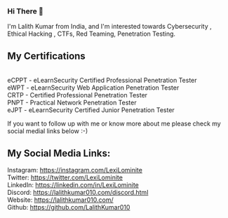 ### Hi There 👋


I'm  Lalith Kumar from India, and I'm interested towards Cybersecurity , Ethical Hacking , CTFs, Red Teaming, Penetration Testing. 

## My Certifications
</br>
eCPPT - eLearnSecurity Certified Professional Penetration Tester 
</br>
eWPT - eLearnSecurity Web Application Penetration Tester
</br>
CRTP - Certified Professional Penetration Tester
</br>
PNPT - Practical Network Penetration Tester
</br>
eJPT - eLearnSecurity Certified Junior Penetration Tester


If you want to follow up with me or know more about me please check my social medial links below :-)

## My Social Media Links:

Instagram: https://instagram.com/LexiLominite </br>
Twitter: https://twitter.com/LexiLominite  </br>
LinkedIn: https://linkedin.com/in/LexiLominite  </br>
Discord: https://lalithkumar010.com/discord.html  </br>
Website: https://lalithkumar010.com/  </br>
Github: https://github.com/LalithKumar010 </br>
